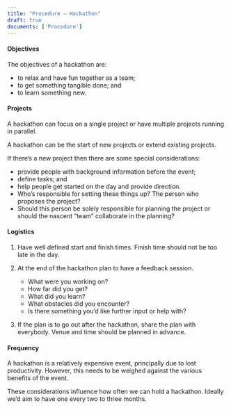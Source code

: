 ```yaml
---
title: "Procedure – Hackathon"
draft: true
documents: ['Procedure']
---
```


#### Objectives

The objectives of a hackathon are:

- to relax and have fun together as a team;
- to get something tangible done; and
- to learn something new.

#### Projects

A hackathon can focus on a single project or have multiple projects running in parallel.

A hackathon can be the start of new projects or extend existing projects.

If there’s a new project then there are some special considerations:

- provide people with background information before the event;
- define tasks; and
- help people get started on the day and provide direction.
- Who’s responsible for setting these things up? The person who proposes the project?
- Should this person be solely responsible for planning the project or should the nascent “team” collaborate in the planning?

#### Logistics

1. Have well defined start and finish times. Finish time should not be too late in the day.
2. At the end of the hackathon plan to have a feedback session.

    - What were you working on?
    - How far did you get?
    - What did you learn?
    - What obstacles did you encounter?
    - Is there something you’d like further input or help with?

3. If the plan is to go out after the hackathon, share the plan with everybody. Venue and time should be planned in advance.

#### Frequency

A hackathon is a relatively expensive event, principally due to lost productivity. However, this needs to be weighed against the various benefits of the event.

These considerations influence how often we can hold a hackathon. Ideally we’d aim to have one every two to three months.